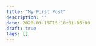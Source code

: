 ```yaml
---
title: "My First Post"
description: ""
date: 2020-03-15T15:18:01-05:00
draft: true
tags: []
---
```

